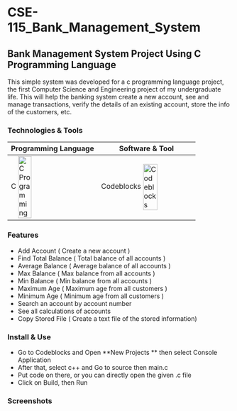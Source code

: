 # CSE-115_Bank_Management_System

## Bank Management System Project Using C Programming Language
This simple system was developed for a c programming language project, the first Computer Science and Engineering project of my undergraduate life. This will help the banking system create a new account, see and manage transactions, verify the details of an existing account, store the info of the customers, etc. 

### Technologies & Tools

 <table>
    <thead>
        <tr>
            <th> Programming Language </th>
            <th> Software & Tool </th>
        </tr>
    </thead>
    <tbody>
        <tr>
            <td>C <img style="vertical-align:middle" alt="C Programming" height"40%" width="40%" src="https://user-images.githubusercontent.com/48995708/177030418-f26f5b61-d261-45da-9d1a-4a32d86d4bca.png" /></td>
            <td>Codeblocks <img style="vertical-align:middle" alt="Codeblocks" height"40%" width="40%" src="https://user-images.githubusercontent.com/48995708/177030492-cfdf67ef-a90f-49e2-8754-ea54809712dc.jpg" /></td>
        </tr>
    </tbody>
</table>

### Features
 - Add Account ( Create a new account )
 - Find Total Balance ( Total balance of all accounts )  
 - Average Balance ( Average balance of all accounts )  
 - Max Balance ( Max balance from all accounts )  
 - Min Balance ( Min balance from all accounts )  
 - Maximum Age ( Maximum age from all customers )  
 - Minimum Age ( Minimum age from all customers ) 
 - Search an account by account number
 - See all calculations of accounts
 - Copy Stored File ( Create a text file of the stored information)

### Install & Use
 - Go to Codeblocks and Open **New Projects ** then select Console Application
 - After that, select c++ and Go to source then main.c
 - Put code on there, or you can directly open the given .c file
 - Click on Build, then Run

### Screenshots

